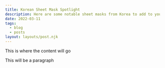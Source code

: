 ```yaml
---
title: Korean Sheet Mask Spotlight
description: Here are some notable sheet masks from Korea to add to your collection
date: 2022-03-11
tags:
  - blog
  - posts
layout: layouts/post.njk
---
```

This is where the content will go

This will be a paragraph